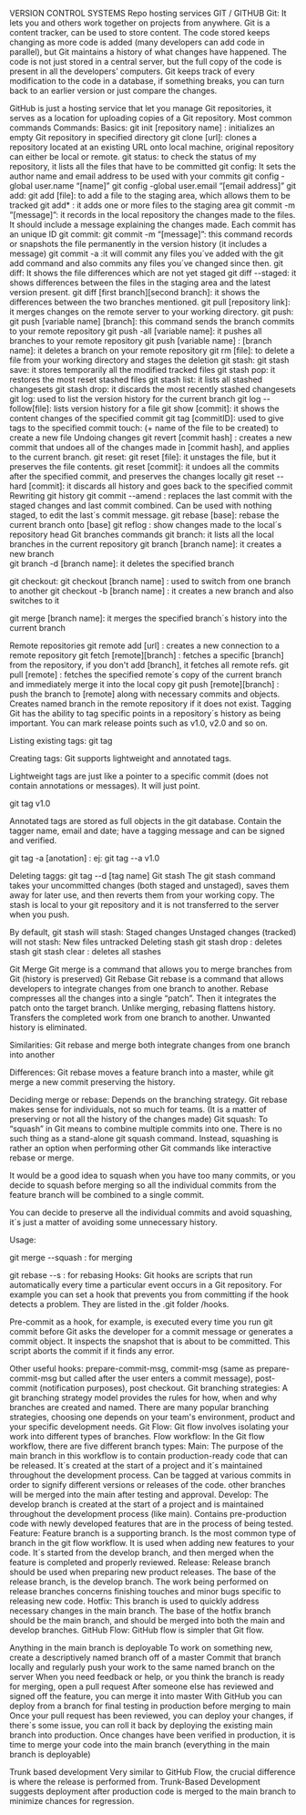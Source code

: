 VERSION CONTROL SYSTEMS
Repo hosting services
GIT / GITHUB
Git: It lets you and others work together on projects from anywhere. Git is a content tracker, can be used to store content. The code stored keeps changing as more code is added (many developers can add code in parallel), but Git maintains a history of what changes have happened. The code is not just stored in a central server, but the full copy of the code is present in all the developers’ computers.  Git keeps track of every modification to the code in a database, if something breaks, you can turn back to an earlier version or just compare the changes.

GitHub is just a hosting service that let you manage Git repositories, it serves as a location for uploading copies of a Git repository. 
Most common commands Commands:
Basics:
git init [repository name] : initializes an empty Git repository in specified directory
git clone [url]: clones a repository located at an existing URL onto local machine, original repository can either be local or remote.
git status: to check the status of my repository, it lists all the files that have to be committed
git config: It sets the author name and email address to be used with your commits
git config -global user.name “[name]”
git config -global user.email “[email address]”
git add:
git add [file]: to add a file to the staging area, which allows them to be tracked
git add* : it adds one or more files to the staging area
git commit -m ”[message]”: it records in the local repository the changes made to the files. It should include a message explaining the changes made. Each commit has an unique ID
git commit: 
git commit -m “[message]”: this command records or snapshots the file permanently in the version history (it includes a message)
git commit -a :it will commit any files you´ve added with the git add command and also commits any files you´ve changed since then.
git diff: It shows the file differences which are not yet staged
git diff --staged: it shows differences between the files in the staging area and the latest version present.
git diff [first branch][second branch]: it shows the differences between the two branches mentioned.
git pull [repository link]: it merges changes on the remote server to your working directory.
git push: 
git push [variable name] [branch]: this command sends the branch commits to your remote repository 
git push -all [variable name]: it pushes all branches to your remote repository 
git push [variable name] : [branch name]: it deletes a branch on your remote repository
git rm [file]: to delete a file from your working directory and stages the deletion
git stash: 
git stash save: it stores temporarily all the modified tracked files
git stash pop: it restores the most reset stashed files
git stash list: it lists all stashed changesets
git stash drop: it discards the most recently stashed changesets
git log: used to list the version history for the current branch
git log --follow[file]: lists version history for a file
git show [commit]: it shows the content changes of the specified commit
git tag [commitID]: used to give tags to the specified commit
touch: (+ name of the file to be created) to create a new file 
Undoing changes
git revert [commit hash] : creates a new commit that undoes all of the changes made in [commit hash], and applies to the current branch.
git reset: 
git reset [file]: it unstages the file, but it preserves the file contents.
git reset [commit]: it undoes all the commits after the specified commit, and preserves the changes locally
git reset --hard [commit]: it discards all history and goes back to the specified commit
Rewriting git history
git commit --amend : replaces the last commit with the staged changes and last commit combined. Can be used with nothing staged, to edit the last´s commit message.
git rebase [base]: rebase the current branch onto [base] 
git reflog : show changes made to the local´s repository head
Git branches commands
git branch: it lists all the local branches in the current repository
git branch [branch name]: it creates a new branch  
git branch -d [branch name]: it deletes the specified branch

git checkout:
git checkout [branch name] : used to switch from one branch to another 
git checkout -b [branch name] : it creates a new branch and also switches to it

git merge [branch name]: it merges the specified branch´s history into the current branch

Remote repositories
git remote add [url] : creates a new connection to a remote repository
git fetch [remote][branch] : fetches a specific [branch] from the repository, if you don't add [branch], it fetches all remote refs. 
git pull [remote] : fetches the specified remote´s copy of the current branch and immediately merge it into the local copy 
git push [remote][branch] : push the branch to [remote] along with necessary commits and objects. Creates named branch in the remote repository if it does not exist.
Tagging
Git has the ability to tag specific points in a repository´s history as being important. You can mark release points such as v1.0, v2.0 and so on.

Listing existing tags:
git tag

Creating tags:
Git supports lightweight and annotated tags.

Lightweight tags are just like a pointer to a specific commit (does not contain annotations or messages). It will just point.

git tag v1.0 

Annotated tags are stored as full objects in the git database. Contain the tagger name, email and date; have a tagging message and can be signed and verified. 

git tag -a [anotation] : ej: git tag --a v1.0
 
Deleting taggs:
git tag --d [tag name]
Git stash
The git stash command takes your uncommitted changes (both staged and unstaged), saves them away for later use, and then reverts them from your working copy. The stash is local to your git repository and it is not transferred to the server when you push.

By default, git stash will stash:
Staged changes
Unstaged changes (tracked)
will not stash:
New files untracked
Deleting stash
git stash drop : deletes stash
git stash clear : deletes all stashes


Git Merge
Git merge is a command that allows you to merge branches from Git (history is preserved)
Git Rebase
Git rebase is a command that allows developers to integrate changes from one branch to another. 
Rebase compresses all the changes into a single “patch”. Then it integrates the patch onto the target branch. Unlike merging, rebasing flattens history. Transfers the completed work from one branch to another. Unwanted history is eliminated.

Similarities:
Git rebase and merge both integrate changes from one branch into another

Differences:
Git rebase moves a feature branch into a master, while git merge a new commit preserving the history.

Deciding merge or rebase:
Depends on the branching strategy. Git rebase makes sense for individuals, not so much for teams. (It is a matter of preserving or not all the history of the changes made)
Git squash:
To “squash” in Git means to combine multiple commits into one. There is no such thing as a stand-alone git squash command. Instead, squashing is rather an option when performing other Git commands like interactive rebase or merge. 

It would be a good idea to squash when you have too many commits, or you decide to squash before merging so all the individual commits from the feature branch will be combined to a single commit.

You can decide to preserve all the individual commits and avoid squashing, it´s just a matter of avoiding some unnecessary history.

Usage: 

git merge --squash : for merging

git rebase --s : for rebasing
Hooks:
Git hooks are scripts that run automatically every time a particular event occurs in a Git repository. For example you can set a hook that prevents you from committing if the hook detects a problem.   They are listed in the .git folder /hooks.

Pre-commit as a hook, for example, is executed every time you run git commit before Git asks the developer for a commit message or generates a commit object. It inspects the snapshot that is about to be committed. This script aborts the commit if it finds any error.

Other useful hooks: prepare-commit-msg, commit-msg (same as prepare-commit-msg but called after the user enters a commit message), post-commit (notification purposes), post checkout.
Git branching strategies:
A git branching strategy model provides the rules for how, when and why branches are created and named.
There are many popular branching strategies, choosing one depends on your team's environment, product and your specific development needs.
Git Flow:
Git flow involves isolating your work into different types of branches. 
Flow workflow:
In the Git flow workflow, there are five different branch types:
Main:
The purpose of the main branch in this workflow is to contain production-ready code that can be released. It´s created at the start of a project and it´s maintained throughout the development process. Can be tagged at various commits in order to signify different versions or releases of the code. other branches will be merged into the main after testing and approval.
Develop:
The develop branch is created at the start of a project and is maintained throughout the development process (like main). Contains pre-production code with newly developed features that are in the process of being tested.
Feature:
Feature branch is a supporting branch. Is the most common type of branch in the git flow workflow. It is used when adding new features to your code. It´s started from the develop branch, and then merged when the feature is completed and properly reviewed. 
Release:
Release branch should be used when preparing new product releases. The base of the release branch, is the develop branch. The work being performed on release branches concerns finishing touches and minor bugs specific to releasing new code. 
Hotfix:
This branch is used to quickly address necessary changes in the main branch. The base of the hotfix branch should be the main branch, and should be merged into both the main and develop branches.
GitHub Flow:
GitHub flow is simpler that Git flow.

Anything in the main branch is deployable 
To work on something new, create a descriptively named branch off of a master 
Commit that branch locally and regularly push your work to the same named branch on the server
When  you need feedback or help, or you think the branch is ready for merging, open a pull request
After someone else has reviewed and signed off the feature, you can merge it into master
With GitHub you can deploy from a branch for final testing in production before merging to main
Once your pull request has been reviewed, you can deploy your changes, if there´s some issue, you can roll it back by deploying the existing main branch into production.
Once changes have been verified in production, it is time to merge your code into the main branch (everything in the main branch is deployable) 

Trunk based development
Very similar to GitHub Flow, the crucial difference is where the release is performed from. Trunk-Based Development suggests deployment after production code is merged to the main branch to minimize chances for regression. 



